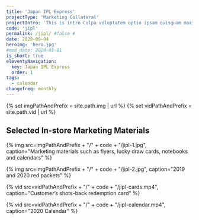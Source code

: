 ```yaml
---
title: 'Japan IPL Express'
projectType: 'Marketing Collateral'
projectIntro: 'This is intro Culpa voluptatem optio ipsam quisquam maxime nihil nisi reprehenderit nam labore quo animi, autem adipisci explicabo fugit exercitationem deserunt nobis minima magni tempora eum est aliquid. Reiciendis accusamus nam voluptatum dicta tenetur'
code: 'jipl'
permalink: /jipl/ #false #
date: 2020-06-04
heroImg: 'hero.jpg'
#mod_date: 2020-01-01
is_short: true
eleventyNavigation:
  key: Japan IPL Express
  order: 1
tags: 
  - calendar
changefreq: monthly
---
```

{% set imgPathAndPrefix = site.path.img | url %}
{% set vidPathAndPrefix = site.path.vid | url %}

## Selected In-store Marketing Materials

{% img src=imgPathAndPrefix + "/" + code + "/jipl-1.jpg", caption="Marketing materials such as flyers, lucky draw cards, notebooks and calendars" %}

{% img src=imgPathAndPrefix + "/" + code + "/jipl-2.jpg", caption="2019 and 2020 red packets" %}

{% vid src=vidPathAndPrefix + "/" + code + "/jipl-cards.mp4", caption="Customer’s shots-back redemption card" %}

{% vid src=vidPathAndPrefix + "/" + code + "/jipl-calendar.mp4", caption="2020 Calendar" %}
